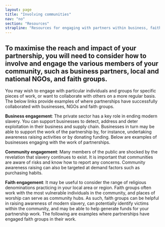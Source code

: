 ```yaml
---
layout: page
title: "Involving communities"
nav: "no"
section: "Resources"
strapline: "Resources for engaging with partners within business, faith, and the wider community"
---
```


## To maximise the reach and impact of your partnership, you will need to consider how to involve and engage the various members of your community, such as business partners, local and national NGOs, and faith groups.

You may wish to engage with particular individuals and groups for specific pieces of work, or want to collaborate with others on a more regular basis. The below links provide examples of where partnerships have successfully collaborated with businesses, NGOs and faith groups.

**Business engagement**: The private sector has a key role in ending modern slavery. You can support businesses to detect, address and deter exploitation in their business and supply chain. Businesses in turn may be able to support the work of the partnership by, for instance, undertaking awareness raising activities or by donating funding. Below are examples of businesses engaging with the work of partnerships.

**Community engagement**: Many members of the public are shocked by the revelation that slavery continues to exist.  It is important that communities are aware of risks and know how to report any concerns.  Community awareness raising can also be targeted at demand factors such as purchasing habits.

**Faith engagement**: It may be useful to consider the range of religious denominations practicing in your local area or region. Faith groups often work with the most vulnerable individuals in the community, and places of worship can serve as community hubs. As such, faith groups can be helpful in raising awareness of modern slavery, can potentially identify victims within the community, and may be able to help generate funds for your partnership work. The following are examples where partnerships have engaged faith groups in their work.

